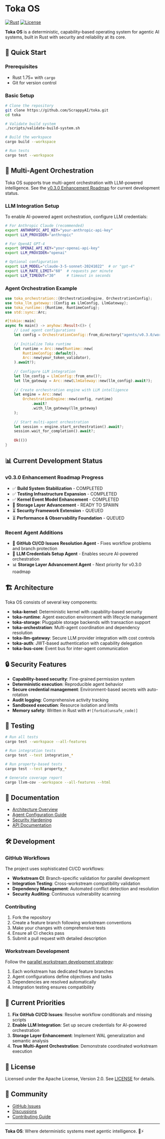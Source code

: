 # Toka OS

[![Rust](https://github.com/ScrappyAI/toka/workflows/Rust/badge.svg)](https://github.com/ScrappyAI/toka/actions)
[![License](https://img.shields.io/badge/license-Apache%202.0-blue.svg)](LICENSE)

**Toka OS** is a deterministic, capability-based operating system for agentic AI systems, built in Rust with security and reliability at its core.

## 🚀 Quick Start

### Prerequisites

- Rust 1.75+ with `cargo`
- Git for version control

### Basic Setup

```bash
# Clone the repository
git clone https://github.com/ScrappyAI/toka.git
cd toka

# Validate build system
./scripts/validate-build-system.sh

# Build the workspace
cargo build --workspace

# Run tests
cargo test --workspace
```

## 🤖 Multi-Agent Orchestration

Toka OS supports true multi-agent orchestration with LLM-powered intelligence. See the [v0.3.0 Enhancement Roadmap](docs/proposals/2025-07-04_v0_3_enhancement_roadmap.md) for current development status.

### LLM Integration Setup

To enable AI-powered agent orchestration, configure LLM credentials:

```bash
# For Anthropic Claude (recommended)
export ANTHROPIC_API_KEY="your-anthropic-api-key"
export LLM_PROVIDER="anthropic"

# For OpenAI GPT-4
export OPENAI_API_KEY="your-openai-api-key"  
export LLM_PROVIDER="openai"

# Optional configuration
export LLM_MODEL="claude-3-5-sonnet-20241022"  # or "gpt-4"
export LLM_RATE_LIMIT="60"  # requests per minute
export LLM_TIMEOUT="30"     # timeout in seconds
```

### Agent Orchestration Example

```rust
use toka_orchestration::{OrchestrationEngine, OrchestrationConfig};
use toka_llm_gateway::{Config as LlmConfig, LlmGateway};
use toka_runtime::{Runtime, RuntimeConfig};
use std::sync::Arc;

#[tokio::main]
async fn main() -> anyhow::Result<()> {
    // Load agent configurations
    let config = OrchestrationConfig::from_directory("agents/v0.3.0/workstreams")?;
    
    // Initialize Toka runtime
    let runtime = Arc::new(Runtime::new(
        RuntimeConfig::default(),
        Arc::new(your_token_validator),
    ).await?);
    
    // Configure LLM integration
    let llm_config = LlmConfig::from_env()?;
    let llm_gateway = Arc::new(LlmGateway::new(llm_config).await?);
    
    // Create orchestration engine with LLM intelligence
    let engine = Arc::new(
        OrchestrationEngine::new(config, runtime)
            .await?
            .with_llm_gateway(llm_gateway)
    );
    
    // Start multi-agent orchestration
    let session = engine.start_orchestration().await?;
    session.wait_for_completion().await?;
    
    Ok(())
}
```

## 📊 Current Development Status

### v0.3.0 Enhancement Roadmap Progress

- ✅ **Build System Stabilization** - COMPLETED
- ✅ **Testing Infrastructure Expansion** - COMPLETED  
- ✅ **Kernel Event Model Enhancement** - COMPLETED
- 🚀 **Storage Layer Advancement** - READY TO SPAWN
- ⏳ **Security Framework Extension** - QUEUED
- ⏳ **Performance & Observability Foundation** - QUEUED

### Recent Agent Additions

- 🔧 **GitHub CI/CD Issues Resolution Agent** - Fixes workflow problems and branch protection
- 🤖 **LLM Credentials Setup Agent** - Enables secure AI-powered orchestration
- 📊 **Storage Layer Advancement Agent** - Next priority for v0.3.0 roadmap

## 🏗️ Architecture

Toka OS consists of several key components:

- **toka-kernel**: Deterministic kernel with capability-based security
- **toka-runtime**: Agent execution environment with lifecycle management
- **toka-storage**: Pluggable storage backends with transaction support
- **toka-orchestration**: Multi-agent coordination and dependency resolution
- **toka-llm-gateway**: Secure LLM provider integration with cost controls
- **toka-auth**: JWT-based authentication with capability delegation
- **toka-bus-core**: Event bus for inter-agent communication

## 🔒 Security Features

- **Capability-based security**: Fine-grained permission system
- **Deterministic execution**: Reproducible agent behavior
- **Secure credential management**: Environment-based secrets with auto-rotation
- **Audit logging**: Comprehensive activity tracking
- **Sandboxed execution**: Resource isolation and limits
- **Memory safety**: Written in Rust with `#![forbid(unsafe_code)]`

## 🧪 Testing

```bash
# Run all tests
cargo test --workspace --all-features

# Run integration tests
cargo test --test integration_*

# Run property-based tests  
cargo test --test property_*

# Generate coverage report
cargo llvm-cov --workspace --all-features --html
```

## 📖 Documentation

- [Architecture Overview](docs/architecture/)
- [Agent Configuration Guide](agents/v0.3.0/README.md)
- [Security Hardening](docs/security/)
- [API Documentation](https://docs.rs/toka-kernel)

## 🛠️ Development

### GitHub Workflows

The project uses sophisticated CI/CD workflows:

- **Workstream CI**: Branch-specific validation for parallel development
- **Integration Testing**: Cross-workstream compatibility validation  
- **Dependency Management**: Automated conflict detection and resolution
- **Security Auditing**: Continuous vulnerability scanning

### Contributing

1. Fork the repository
2. Create a feature branch following workstream conventions
3. Make your changes with comprehensive tests
4. Ensure all CI checks pass
5. Submit a pull request with detailed description

### Workstream Development

Follow the [parallel workstream development strategy](docs/proposals/2025-07-04_v0_3_enhancement_roadmap.md):

1. Each workstream has dedicated feature branches
2. Agent configurations define objectives and tasks
3. Dependencies are resolved automatically
4. Integration testing ensures compatibility

## 🎯 Current Priorities

1. **Fix GitHub CI/CD Issues**: Resolve workflow conditionals and missing scripts
2. **Enable LLM Integration**: Set up secure credentials for AI-powered orchestration  
3. **Storage Layer Enhancement**: Implement WAL generalization and semantic analysis
4. **True Multi-Agent Orchestration**: Demonstrate coordinated workstream execution

## 📄 License

Licensed under the Apache License, Version 2.0. See [LICENSE](LICENSE) for details.

## 🤝 Community

- [GitHub Issues](https://github.com/ScrappyAI/toka/issues)
- [Discussions](https://github.com/ScrappyAI/toka/discussions)
- [Contributing Guide](CONTRIBUTING.md)

---

**Toka OS**: Where deterministic systems meet agentic intelligence. 🤖⚡
